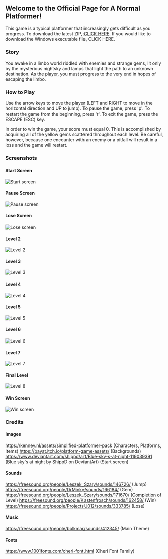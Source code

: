 ## Welcome to the Official Page for A Normal Platformer!

This game is a typical platformer that increasingly gets difficult as you progress. To download the latest ZIP, [CLICK HERE](https://github.com/ChrisRod622922/a-normal-platformer/archive/master.zip). If you would like to download the Windows executable file, CLICK HERE.

### Story
You awake in a limbo world riddled with enemies and strange gems, lit only by the mysterious nightsky and lamps that light the path to an unknown destination. As the player, you must progress to the very end in hopes of escaping the limbo.

### How to Play
Use the arrow keys to move the player (LEFT and RIGHT to move in the horizontal direction and UP to jump). To pause the game, press 'p'. To restart the game from the beginning, press 'r'. To exit the game, press the ESCAPE (ESC) key.

In order to win the game, your score must equal 0. This is accomplished by acquiring all of the yellow gems scattered throughout each level. Be careful, however, because one encounter with an enemy or a pitfall will result in a loss and the game will restart.

### Screenshots

#### Start Screen
![Start screen](/assets/images/screenshots/s1.png)

#### Pause Screen
![Pause screen](/assets/images/screenshots/s2.png)

#### Lose Screen
![Lose screen](/assets/images/screenshots/s3.png)

#### Level 2
![Level 2](/assets/images/screenshots/s4.png)

#### Level 3
![Level 3](/assets/images/screenshots/s5.png)

#### Level 4
![Level 4](/assets/images/screenshots/s6.png)

#### Level 5
![Level 5](/assets/images/screenshots/s7.png)

#### Level 6
![Level 6](/assets/images/screenshots/s8.png)

#### Level 7
![Level 7](/assets/images/screenshots/s9.png)

#### Final Level
![Level 8](/assets/images/screenshots/s10.png)

#### Win Screen
![Win screen](/assets/images/screenshots/s11.png)

### Credits

#### Images
https://kenney.nl/assets/simplified-platformer-pack (Characters, Platforms, Items)
https://bayat.itch.io/platform-game-assets/ (Backgrounds)
https://www.deviantart.com/shippd/art/Blue-sky-s-at-night-119039391 (Blue sky's at night by ShippD on DeviantArt) (Start screen)

#### Sounds
https://freesound.org/people/Leszek_Szary/sounds/146726/ (Jump)
https://freesound.org/people/DrMinky/sounds/166184/ (Gem)
https://freesound.org/people/Leszek_Szary/sounds/171670/ (Completion of Level)
https://freesound.org/people/Kastenfrosch/sounds/162458/ (Win)
https://freesound.org/people/ProjectsU012/sounds/333785/ (Lose)

#### Music
https://freesound.org/people/bolkmar/sounds/412345/ (Main Theme)

#### Fonts
https://www.1001fonts.com/cheri-font.html (Cheri Font Family)